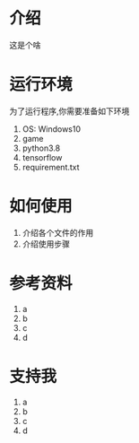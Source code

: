 # 介绍
这是个啥



# 运行环境

为了运行程序,你需要准备如下环境

1. OS: Windows10
2. game
3. python3.8
4. tensorflow
5. requirement.txt



# 如何使用

1. 介绍各个文件的作用
2. 介绍使用步骤



# 参考资料

1. a
2. b
3. c
4. d



# 支持我

1. a
2. b
3. c
4. d


